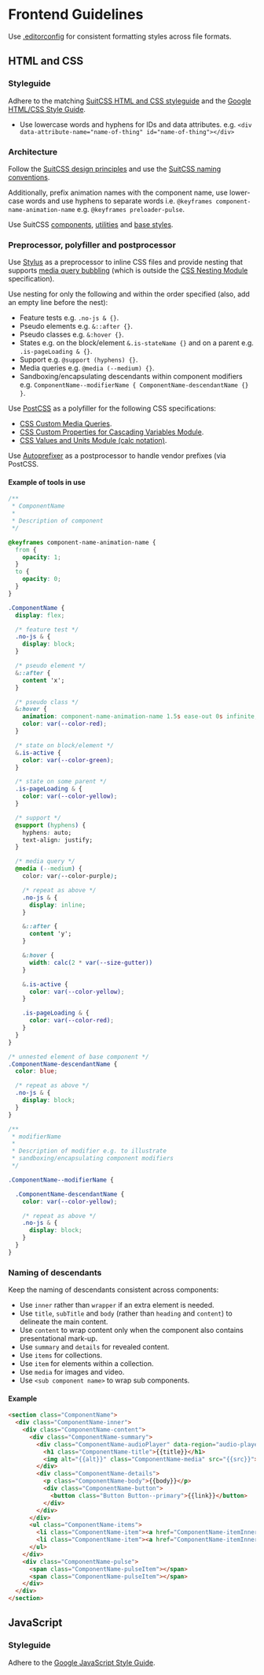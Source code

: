 # Frontend Guidelines

Use [.editorconfig](http://editorconfig.org/) for consistent formatting styles across file formats.

## HTML and CSS

### Styleguide

Adhere to the matching [SuitCSS HTML and CSS styleguide](https://github.com/suitcss/suit/blob/master/doc/STYLE.md) and the [Google HTML/CSS Style Guide](http://google-styleguide.googlecode.com/svn/trunk/htmlcssguide.xml).

* Use lowercase words and hyphens for IDs and data attributes. e.g. `<div data-attribute-name="name-of-thing" id="name-of-thing"></div>`

### Architecture

Follow the [SuitCSS design principles](https://github.com/suitcss/suit/blob/master/doc/design-principles.md) and use the [SuitCSS naming conventions](https://github.com/suitcss/suit/blob/master/doc/naming-conventions.md).

Additionally, prefix animation names with the component name, use lower-case words and use hyphens to separate words i.e. `@keyframes component-name-animation-name` e.g. `@keyframes preloader-pulse`.

Use SuitCSS [components](https://github.com/suitcss/suit/blob/master/doc/components.md), [utilities](https://github.com/suitcss/utils) and [base styles](https://github.com/suitcss/base).

### Preprocessor, polyfiller and postprocessor

Use [Stylus](https://github.com/LearnBoost/stylus) as a preprocessor to inline CSS files and provide nesting that supports [media query bubbling](http://learnboost.github.io/stylus/docs/media.html) (which is outside the [CSS Nesting Module](http://tabatkins.github.io/specs/css-nesting/) specification).

Use nesting for only the following and within the order specified (also, add an empty line before the nest):
* Feature tests e.g. `.no-js & {}`.
* Pseudo elements e.g. `&::after {}`.
* Pseudo classes e.g. `&:hover {}`.
* States e.g. on the block/element `&.is-stateName {}` and on a parent e.g. `.is-pageLoading & {}`.
* Support e.g. `@support (hyphens) {}`.
* Media queries e.g. `@media (--medium) {}`.
* Sandboxing/encapsulating descendants within component modifiers e.g. `ComponentName--modifierName { ComponentName-descendantName {} }`.

Use [PostCSS](https://github.com/postcss/postcss) as a polyfiller for the following CSS specifications:

* [CSS Custom Media Queries](http://dev.w3.org/csswg/mediaqueries/#custom-mq).
* [CSS Custom Properties for Cascading Variables Module](http://dev.w3.org/csswg/css-variables/).
* [CSS Values and Units Module (calc notation)](http://www.w3.org/TR/css3-values/#calc-notation).

Use [Autoprefixer](https://github.com/postcss/autoprefixer) as a postprocessor to handle vendor prefixes (via PostCSS.

#### Example of tools in use

```css
/**
 * ComponentName
 *
 * Description of component
 */

@keyframes component-name-animation-name {
  from {
    opacity: 1;
  }
  to {
    opacity: 0;
  }
}

.ComponentName {
  display: flex;

  /* feature test */
  .no-js & {
    display: block;
  }

  /* pseudo element */
  &::after {
    content 'x';
  }

  /* pseudo class */
  &:hover {
    animation: component-name-animation-name 1.5s ease-out 0s infinite;
    color: var(--color-red);
  }

  /* state on block/element */
  &.is-active {
    color: var(--color-green);
  }

  /* state on some parent */
  .is-pageLoading & {
    color: var(--color-yellow);
  }

  /* support */
  @support (hyphens) {
    hyphens: auto;
    text-align: justify;
  }

  /* media query */
  @media (--medium) {
    color: var(--color-purple);

    /* repeat as above */
    .no-js & {
      display: inline;
    }

    &::after {
      content 'y';
    }

    &:hover {
      width: calc(2 * var(--size-gutter))
    }

    &.is-active {
      color: var(--color-yellow);
    }

    .is-pageLoading & {
      color: var(--color-red);
    }
  }
}

/* unnested element of base component */
.ComponentName-descendantName {
  color: blue;

  /* repeat as above */
  .no-js & {
    display: block;
  }
}

/**
 * modifierName
 *
 * Description of modifier e.g. to illustrate
 * sandboxing/encapsulating component modifiers
 */

.ComponentName--modifierName {

  .ComponentName-descendantName {
    color: var(--color-yellow);

    /* repeat as above */
    .no-js & {
      display: block;
    }
  }
}
```

### Naming of descendants

Keep the naming of descendants consistent across components:

* Use `inner` rather than `wrapper` if an extra element is needed.
* Use `title`, `subTitle` and `body` (rather than `heading` and `content`) to delineate the main content.
* Use `content` to wrap content only when the component also contains presentational mark-up.
* Use `summary` and `details` for revealed content.
* Use `items` for collections.
* Use `item` for elements within a collection.
* Use `media` for images and video.
* Use `<sub component name>` to wrap sub components.

#### Example

```html
<section class="ComponentName">
  <div class="ComponentName-inner">
    <div class="ComponentName-content">
      <div class="ComponentName-summary">
        <div class="ComponentName-audioPlayer" data-region="audio-player"></div>
          <h1 class="ComponentName-title">{{title}}</h1>
          <img alt="{{alt}}" class="ComponentName-media" src="{{src}}">
        </div>
        <div class="ComponentName-details">
          <p class="ComponentName-body">{{body}}</p>
          <div class="ComponentName-button">
            <button class="Button Button--primary">{{link}}</button>
          </div>
        </div>
      </div>
      <ul class="ComponentName-items">
        <li class="ComponentName-item"><a href="ComponentName-itemInner">{{link}}</a></li>
        <li class="ComponentName-item"><a href="ComponentName-itemInner">{{link}}</a></li>
      </ul>
    </div>
    <div class="ComponentName-pulse">
      <span class="ComponentName-pulseItem"></span>
      <span class="ComponentName-pulseItem"></span>
    </div>
  </div>
</section>
```

## JavaScript

### Styleguide

Adhere to the [Google JavaScript Style Guide](http://google-styleguide.googlecode.com/svn/trunk/javascriptguide.xml).
